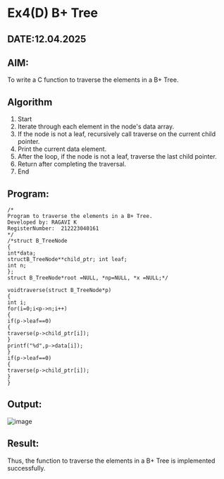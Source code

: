 # Ex4(D) B+ Tree
## DATE:12.04.2025
## AIM:
To write a C function to traverse the elements in a B+ Tree.

## Algorithm
1.	Start
2.	Iterate through each element in the node's data array.
3.	If the node is not a leaf, recursively call traverse on the current child pointer.
4.	Print the current data element.
5.	After the loop, if the node is not a leaf, traverse the last child pointer.
6.	Return after completing the traversal.
7.	End
  

## Program:
```
/*
Program to traverse the elements in a B+ Tree.
Developed by: RAGAVI K
RegisterNumber:  212223040161
*/
/*struct B_TreeNode
{
int*data;
structB_TreeNode**child_ptr; int leaf;
int n;
};
struct B_TreeNode*root =NULL, *np=NULL, *x =NULL;*/

voidtraverse(struct B_TreeNode*p)
{
int i;
for(i=0;i<p->n;i++)
{
if(p->leaf==0)
{
traverse(p->child_ptr[i]);
}
printf("%d",p->data[i]);
}
if(p->leaf==0)
{
traverse(p->child_ptr[i]);
}
}

```

## Output:
![image](https://github.com/user-attachments/assets/2c83132c-8518-4f74-82ba-bc585a054641)



## Result:
Thus, the function to traverse the elements in a B+ Tree is implemented successfully.
